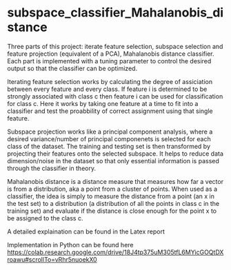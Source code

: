 # subspace_classifier_Mahalanobis_distance

Three parts of this project: iterate feature selection, subspace selection and feature projection (equivalent of a PCA), Mahalanobis distance classifier. Each part is implemented with a tuning parameter to control the desired output so that the classifier can be optimized.

Iterating feature selection works by calculating the degree of assiciation between every feature and every class. If feature i is determined to be strongly associated with class c then feature i can be used for classification for class c. Here it works by taking one feature at a time to fit into a classifier and test the proabbility of correct assignment using that single feature. 

Subspace projection works like a principal component analysis, where a desired variance/number of principal componenets is selected for each class of the dataset. The training and testing set is then transformed by projecting their features onto the selected subspace. It helps to reduce data dimension/noise in the dataset so that only essential information is passed through the classifier in theory.

Mahalanobis distance is a distance measure that measures how far a vector is from a distribution, aka a point from a cluster of points. When used as a classifier, the idea is simply to measure the distance from a point (an x in the test set) to a distribution (a distribution of all the points in class c in the training set) and evaluate if the distance is close enough for the point x to be assigned to the class c. 

A detailed explaination can be found in the Latex report 

Implementation in Python can be found here https://colab.research.google.com/drive/18J4tp375uM305tfL6MYicGOQtDXroawu#scrollTo=vRhr5nuoekX0

